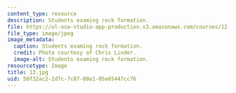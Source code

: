 ```yaml
---
content_type: resource
description: Students examing rock formation.
file: https://ol-ocw-studio-app-production.s3.amazonaws.com/courses/12-753-geodynamics-seminar-spring-2006/50f32ac22d7c7c8780e105e65447cc76_13.jpg
file_type: image/jpeg
image_metadata:
  caption: Students examing rock formation.
  credit: Photo courtesy of Chris Linder.
  image-alt: Students examing rock formation.
resourcetype: Image
title: 13.jpg
uid: 50f32ac2-2d7c-7c87-80e1-05e65447cc76
---
```

